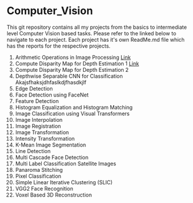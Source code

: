 # Computer_Vision
This git repository contains all my projects from the basics to intermediate level Computer Vision based tasks. Please refer to the linked below to navigate to each project. Each project has it's own ReadMe.md file which has the reports for the respective projects. 


1. Arithmetic Operations in Image Processing [Link](https://github.com/asubhekar/Computer-Vision/tree/3cd5141ea907e22f10551bef1edb4798c3aaecaf/Arithmetic%20Operations%20in%20Image%20Processing)
2. Compute Disparity Map for Depth Estimation 1 [Link](https://github.com/asubhekar/Computer-Vision/tree/3cd5141ea907e22f10551bef1edb4798c3aaecaf/Compute%20Disparity%20Map%201%20)
3. Compute Disparity Map for Depth Estimation 2
4. Depthwise Separable CNN for Classification Akajsfhaksjdhfaslkdjfhasdkjlf
5. Edge Detection
6. Face Detection using FaceNet
7. Feature Detection 
8. Histogram Equalization and Histogram Matching
9. Image Classification using Visual Transformers
10. Image Interpolation 
11. Image Registration 
12. Image Transformation 
13. Intensity Transformation
14. K-Mean Image Segmentation 
15. Line Detection 
16. Multi Cascade Face Detection 
17. Multi Label Classification Satellite Images 
18. Panaroma Stitching
19. Pixel Classification 
20. Simple Linear Iterative Clustering (SLIC)
21. VGG2 Face Recognition 
22. Voxel Based 3D Reconstruction 

